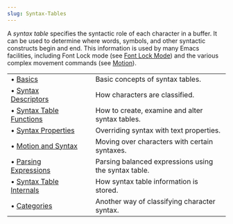 ```yaml
---
slug: Syntax-Tables
---
```


A *syntax table* specifies the syntactic role of each character in a buffer. It can be used to determine where words, symbols, and other syntactic constructs begin and end. This information is used by many Emacs facilities, including Font Lock mode (see [Font Lock Mode](/docs/elisp/Font-Lock-Mode)) and the various complex movement commands (see [Motion](/docs/elisp/Motion)).

|                                                                |    |                                                      |
| :------------------------------------------------------------- | -- | :--------------------------------------------------- |
| • [Basics](/docs/elisp/Syntax-Basics)                          |    | Basic concepts of syntax tables.                     |
| • [Syntax Descriptors](/docs/elisp/Syntax-Descriptors)         |    | How characters are classified.                       |
| • [Syntax Table Functions](/docs/elisp/Syntax-Table-Functions) |    | How to create, examine and alter syntax tables.      |
| • [Syntax Properties](/docs/elisp/Syntax-Properties)           |    | Overriding syntax with text properties.              |
| • [Motion and Syntax](/docs/elisp/Motion-and-Syntax)           |    | Moving over characters with certain syntaxes.        |
| • [Parsing Expressions](/docs/elisp/Parsing-Expressions)       |    | Parsing balanced expressions using the syntax table. |
| • [Syntax Table Internals](/docs/elisp/Syntax-Table-Internals) |    | How syntax table information is stored.              |
| • [Categories](/docs/elisp/Categories)                         |    | Another way of classifying character syntax.         |
